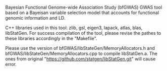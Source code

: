 Bayesian Functional Genome-wide Association Study (bfGWAS) 
GWAS tool based on a Bayeisan variable selection model that accounts for functional genomic information and LD.

C++ libraries used in this tool: zlib, gsl, eigen3, lapack, atlas, blas, libStatGen. For success compilation of the tool, please revise the pathes to these libraries accordingly in the "Makefile".

Please use the version of bfGWAS/libStateGen/MemoryAllocators.h and bfGWAS/libStateGen/MemoryAllocators.cpp to compile libStatGen.a. The ones from original "https://github.com/statgen/libStatGen.git" will cause error.



